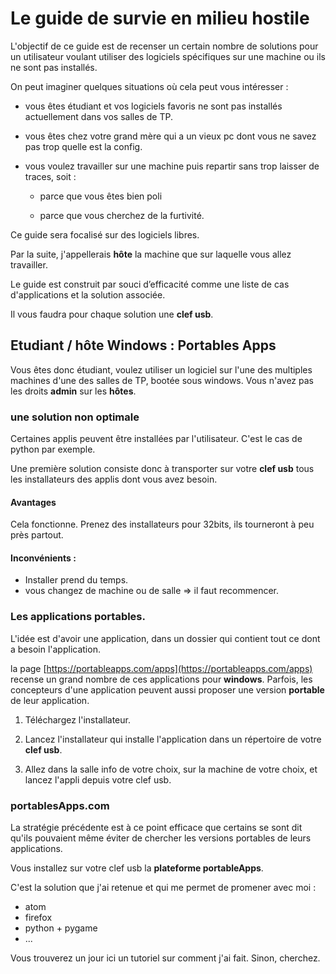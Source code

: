 # Le guide de survie en milieu hostile

L'objectif de ce guide est de recenser un certain nombre de solutions pour un utilisateur voulant utiliser des logiciels spécifiques sur une machine ou ils ne sont pas installés.

On peut imaginer quelques situations où cela peut vous intéresser :

- vous êtes étudiant et vos logiciels favoris ne sont pas installés actuellement dans vos salles de TP.

- vous êtes chez votre grand mère qui a un vieux pc dont vous ne savez pas trop quelle est la config.

- vous voulez travailler sur une machine puis repartir sans trop laisser de traces, soit :

  - parce que vous êtes bien poli

  - parce que vous cherchez de la furtivité.

Ce guide sera focalisé sur des logiciels libres.

Par la suite, j'appellerais **hôte** la machine que sur laquelle vous allez travailler.

Le guide est construit par souci d’efficacité comme une liste de cas d'applications et la solution associée.

Il vous faudra pour chaque solution une **clef usb**.

## Etudiant / hôte Windows : Portables Apps

Vous êtes donc étudiant, voulez utiliser un logiciel sur l'une des multiples machines d'une des salles de TP, bootée sous windows.
Vous n'avez pas les droits **admin** sur les **hôtes**.

### une solution non optimale
Certaines applis peuvent être installées par l'utilisateur. C'est le cas de python par exemple.

Une première solution consiste donc à transporter sur votre **clef usb** tous les installateurs des applis dont vous avez besoin.

#### Avantages
Cela fonctionne. Prenez des installateurs pour 32bits, ils tourneront à peu près partout.

#### Inconvénients :
- Installer prend du temps.
- vous changez de machine ou de salle => il faut recommencer.

### Les applications portables.
L'idée est d'avoir une application, dans un dossier qui contient tout ce dont a besoin l'application.

la page [https://portableapps.com/apps](https://portableapps.com/apps) recense un grand nombre de ces applications pour **windows**. Parfois, les concepteurs d'une application peuvent aussi proposer une version **portable** de leur application.

1. Téléchargez l'installateur.

2. Lancez l'installateur qui
installe l'application dans un répertoire de votre **clef usb**.

3. Allez dans la salle info de votre choix, sur la machine de votre choix, et lancez l'appli depuis votre clef usb.

### portablesApps.com

La stratégie précédente est à ce point efficace que certains se sont dit qu'ils pouvaient même éviter de chercher les versions portables de leurs applications.

Vous installez sur votre clef usb la **plateforme portableApps**.

C'est la solution que j'ai retenue et qui me permet de promener avec moi :
- atom
- firefox
- python + pygame
- ...

Vous trouverez un jour ici un tutoriel sur comment j'ai fait. Sinon, cherchez.
